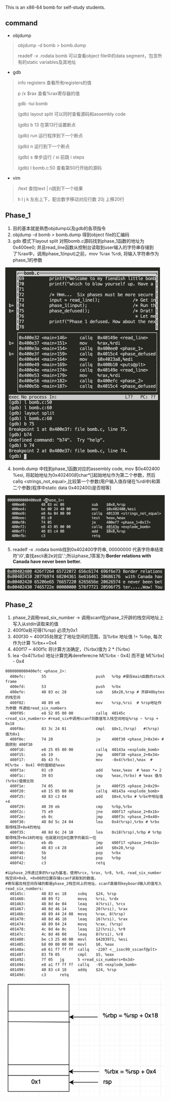 This is an x86-64 bomb for self-study students. 

## command
- objdump
> objdump -d bomb > bomb.dump
> 
> readelf -x .rodata bomb 可以查看object file中的data segment，包含所有的static variables及其地址

- gdb
> info registers 查看所有registers的值
> 
> p /x $rax  查看%rax寄存器的值
> 
> gdb -tui bomb 
> 
> (gdb) layout split  可以同时查看源码和assembly code
> 
> (gdb) b 13 在第13行设置断点
> 
> (gdb) run 运行程序到下一个断点
> 
> (gdb) n 运行到下一个断点
> 
> (gdb) s 单步运行 / si 前跳 i steps
> 
> (gdb) l bomb.c:50 查看第50行开始的源码
>

- vim
> /text 查找text | n跳到下一个结果
> 
> h l j k 左右上下，配合数字移动对应行数 20j 上移20行

## Phase_1
1. 目的基本就是熟悉objdump以及gdb的各项指令
2. objdump -d bomb > bomb.dump 得到object file的汇编码
3. gdb 模式下layout split 对照bomb.c源码找到phase_1函数的地址为0x400ee0; 并且read_line函数从控制台读取到user输入的字符串存储到了%rax中，调用phase_1(input)之前，mov %rax %rdi, 将输入字符串作为phase_1的参数
   
![](phase_1_address.png)

4. bomb.dump 中找到phase_1函数对应的assembly code, mov $0x402400 %esi, 将起始地址为0x402400的char*[]起始地址作为第二个参数，然后callq <strings_not_equal>,比较第一个参数(用户输入值存储在%rdi中)和第二个参数(程序中static data 0x402400)是否相等]
   
![](phase_1_assembly.png)

5. readelf -x .rodata bomb找到0x402400字符串, 00000000 代表字符串结束符'\0',查找ascii表2e对应'.';所以phase_1答案为:<strong>Border relations with Canada have never been better.</strong>

![](phase_1_answer.png)


## Phase_2
1. phase_2调用read_six_number -> 调用scanf在phase_2开辟的栈空间地址上写入从stdin读取来的值
2. 400f0a处可得(%rsp) 必须为0x1
3. 400f30 ~ 400f35处限定了地址空间的范围，当%rbx 地址值 != %rbp, 每次作为计算 %rbx+=0x4
4. 400f17 ~ 400f1c 将计算方法确定，(%rbx)值为 2 * (%rbx)
5. lea -0x4(%rbx) 地址计算完再dereferecne M[%rbx - 0x4] 而不是 M[%rbx] - 0x4
```
0000000000400efc <phase_2>:
  400efc:       55                      push   %rbp #保存main函数的stack frame
  400efd:       53                      push   %rbx 
  400efe:       48 83 ec 28             sub    $0x28,%rsp # 开辟40bytes的栈空间
  400f02:       48 89 e6                mov    %rsp,%rsi  # %rsp地址作为参数 传递给read_six_numbers
  400f05:       e8 52 05 00 00          callq  40145c <read_six_numbers> #read_six中调用scanf将数值写入栈空间地址%rsp ~ %rsp + 0x18
  400f0a:       83 3c 24 01             cmpl   $0x1,(%rsp)   #(%rsp) 值为0x1
  400f0e:       74 20                   je     400f30 <phase_2+0x34> #跳转到 400f30
  400f10:       e8 25 05 00 00          callq  40143a <explode_bomb>
  400f15:       eb 19                   jmp    400f30 <phase_2+0x34>
  400f17:       8b 43 fc                mov    -0x4(%rbx),%eax  # M[%rbx - 0x4] 中的值赋给%eax
  400f1a:       01 c0                   add    %eax,%eax  # %eax *= 2
  400f1c:       39 03                   cmp    %eax,(%rbx) # %eax 值与 (%rbx)值做比较
  400f1e:       74 05                   je     400f25 <phase_2+0x29>
  400f20:       e8 15 05 00 00          callq  40143a <explode_bomb>
  400f25:       48 83 c3 04             add    $0x4,%rbx # %rbx中地址值+4
  400f29:       48 39 eb                cmp    %rbp,%rbx
  400f2c:       75 e9                   jne    400f17 <phase_2+0x1b>
  400f2e:       eb 0c                   jmp    400f3c <phase_2+0x40>
  400f30:       48 8d 5c 24 04          lea    0x4(%rsp),%rbx # %rbx 取得栈顶+0x4的地址
  400f35:       48 8d 6c 24 18          lea    0x18(%rsp),%rbp # %rbp 取得栈顶+0x18的地址 也就是对应6位数字的最后一位
  400f3a:       eb db                   jmp    400f17 <phase_2+0x1b>
  400f3c:       48 83 c4 28             add    $0x28,%rsp
  400f40:       5b                      pop    %rbx
  400f41:       5d                      pop    %rbp
  400f42:       c3                      retq
```
```
#以phase_2传递过来的%rsp为基准，使用%rcx, %rax, %r8, %r8, read_six_number栈空间+0x8, +0x00的位置存储scanf读取到的数值，
#寄存器及栈空间存储的都是phase_2栈空间上的地址，scanf直接将keyboard输入的值写入
read_six_numbers: 
  40145c:       48 83 ec 18     subq    $24, %rsp
  401460:       48 89 f2        movq    %rsi, %rdx
  401463:       48 8d 4e 04     leaq    4(%rsi), %rcx
  401467:       48 8d 46 14     leaq    20(%rsi), %rax
  40146b:       48 89 44 24 08  movq    %rax, 8(%rsp)
  401470:       48 8d 46 10     leaq    16(%rsi), %rax
  401474:       48 89 04 24     movq    %rax, (%rsp)
  401478:       4c 8d 4e 0c     leaq    12(%rsi), %r9
  40147c:       4c 8d 46 08     leaq    8(%rsi), %r8
  401480:       be c3 25 40 00  movl    $4203971, %esi
  401485:       b8 00 00 00 00  movl    $0, %eax
  40148a:       e8 61 f7 ff ff  callq   -2207 <__isoc99_sscanf@plt>
  40148f:       83 f8 05        cmpl    $5, %eax
  401492:       7f 05   jg      5 <read_six_numbers+0x3d>
  401494:       e8 a1 ff ff ff  callq   -95 <explode_bomb>
  401499:       48 83 c4 18     addq    $24, %rsp
  40149d:       c3      retq
```

![](stack-space.png)